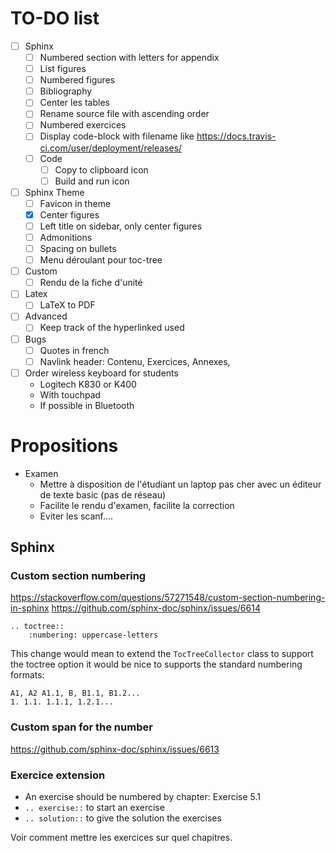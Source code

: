 # TO-DO list

- [ ] Sphinx
    - [ ] Numbered section with letters for appendix
    - [ ] List figures
    - [ ] Numbered figures
    - [ ] Bibliography
    - [ ] Center les tables
    - [ ] Rename source file with ascending order
    - [ ] Numbered exercices
    - [ ] Display code-block with filename like https://docs.travis-ci.com/user/deployment/releases/
    - [ ] Code
        - [ ] Copy to clipboard icon
        - [ ] Build and run icon
- [ ] Sphinx Theme
    - [ ] Favicon in theme
    - [x] Center figures
    - [ ] Left title on sidebar, only center figures
    - [ ] Admonitions
    - [ ] Spacing on bullets
    - [ ] Menu déroulant pour toc-tree
- [ ] Custom
    - [ ] Rendu de la fiche d'unité
- [ ] Latex
    - [ ] LaTeX to PDF
- [ ] Advanced
    - [ ] Keep track of the hyperlinked used
- [ ] Bugs
    - [ ] Quotes in french
    - [ ] Navlink header: Contenu, Exercices, Annexes,

- [ ] Order wireless keyboard for students
    - Logitech K830 or K400
    - With touchpad
    - If possible in Bluetooth


# Propositions

- Examen
    - Mettre à disposition de l'étudiant un laptop pas cher avec un éditeur de texte basic (pas de réseau)
    - Facilite le rendu d'examen, facilite la correction
    - Eviter les scanf....

## Sphinx

### Custom section numbering

https://stackoverflow.com/questions/57271548/custom-section-numbering-in-sphinx
https://github.com/sphinx-doc/sphinx/issues/6614

```
.. toctree::
    :numbering: uppercase-letters
```

This change would mean to extend the `TocTreeCollector` class to support the toctree option it would be nice to supports the standard numbering formats:

```
A1, A2 A1.1, B, B1.1, B1.2...
1. 1.1. 1.1.1, 1.2.1...
```

### Custom span for the number

https://github.com/sphinx-doc/sphinx/issues/6613

### Exercice extension

- An exercise should be numbered by chapter: Exercise 5.1
- `.. exercise::` to start an exercise
- `.. solution::` to give the solution the exercises

Voir comment mettre les exercices sur quel chapitres.
